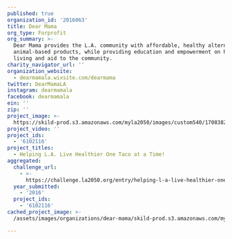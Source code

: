 ```yaml
---
published: true
organization_id: '2016063'
title: Dear Mama
org_type: Forprofit
org_summary: >-
  Dear Mama provides the L.A. community with affordable, healthy alternatives to
  animal-based products, while providing education and empowerment on healthy
  living and aid to the community.
charity_navigator_url: ''
organization_website:
  - dearmamala.wixsite.com/dearmama
twitter: DearMamaLA
instagram: dearmamala
facebook: dearmamala
ein: ''
zip: ''
project_image: >-
  https://skild-prod.s3.amazonaws.com/myla2050/images/custom540/1708382065741-team91.jpg
project_video: ''
project_ids:
  - '6102116'
project_titles:
  - Helping L.A. Live Healthier One Taco at a Time!
aggregated:
  challenge_url:
    - >-
      https://challenge.la2050.org/entry/helping-l-a-live-healthier-one-taco-at-a-time!
  year_submitted:
    - '2016'
  project_ids:
    - '6102116'
cached_project_image: >-
  /assets/images/organizations/dear-mama/skild-prod.s3.amazonaws.com/myla2050/images/custom540/1708382065741-team91.jpg

---
```

